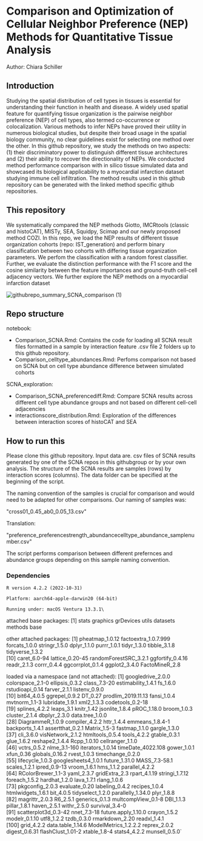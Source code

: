 # Comparison and Optimization of Cellular Neighbor Preference (NEP) Methods for Quantitative Tissue Analysis
Author: Chiara Schiller

## Introduction
Studying the spatial distribution of cell types in tissues is essential for understanding their function in health and disease. A widely used spatial feature for quantifying tissue organization is the pairwise neighbor preference (NEP) of cell types, also termed co-occurrence or colocalization. Various methods to infer NEPs have proved their utility in numerous biological studies, but despite their broad usage in the spatial biology community, no clear guidelines exist for selecting one method over the other. In this github repository, we study the methods on two aspects: (1) their discriminatory power to distinguish different tissue architectures and (2) their ability to recover the directionality of NEPs. We conducted method performance comparison with in silico tissue simulated data and showcased its biological applicability to a myocardial infarction dataset studying immune cell infiltration. The method results used in this github repository can be generated with the linked method specific github repositories.

## This repository
We systematically compared the NEP methods Giotto, IMCRtools (classic and histoCAT), MISTy, SEA, Squidpy, Scimap and our newly proposed method COZI. In this repo, we load the NEP results of different tissue organization cohorts (repo: IST_generation) and perform binary classification between two cohorts with differing tissue organization parameters. We perfom the classification with a random forest classifier. Further, we evaluate the distinction performance with the F1 score and the cosine similarity between the feature importances and ground-truth cell-cell adjacency vectors. We further explore the NEP methods on a myocardial infarction dataset

![githubrepo_summary_SCNA_comparison (1)](https://github.com/SchapiroLabor/SCNA_comparison/assets/94467188/45cfc2c3-06fd-42a6-966d-3af95f2f55ea)


## Repo structure
notebook: 
- Comparison_SCNA.Rmd: Contains the code for loading all SCNA result files formatted in a sample by interaction feature .csv file 2 folders up to this github repository.
- Comparison_celltype_abundances.Rmd: Perfoms comparison not based on SCNA but on cell type abundance difference between simulated cohorts

SCNA_exploration:
- Comparison_SCNA_preferencediff.Rmd: Compare SCNA results across different cell type abundance groups and not based on different cell-cell adjacencies
- interactionscore_distribution.Rmd: Exploration of the differences between interaction scores of histoCAT and SEA


## How to run this
Please clone this github repository. Input data are. csv files of SCNA results generated by one of the SCNA repos in this githubgroup or by your own analysis. The structure of the SCNA results are samples (rows) by interaction scores (columns). The data folder can be specified at the beginning of the script. 

The naming convention of the samples is crucial for comparison and would need to be adapted for other comparisons.
Our naming of samples was: 

"cross01_0.45_ab0_0.05_13.csv"

Translation: 

"preference_preferencestrength_abundancecelltype_abundance_samplenumber.csv"

The script performs comparison between different prefernces and abundance groups depending on this sample naming convention. 

### Dependencies
`R version 4.2.2 (2022-10-31)`

`Platform: aarch64-apple-darwin20 (64-bit)`

`Running under: macOS Ventura 13.3.1\`

attached base packages:
[1] stats     graphics  grDevices utils     datasets  methods   base  


other attached packages:
 [1] pheatmap_1.0.12       factoextra_1.0.7.999  forcats_1.0.0         stringr_1.5.0         dplyr_1.1.0           purrr_1.0.1           tidyr_1.3.0           tibble_3.1.8          tidyverse_1.3.2      
[10] caret_6.0-94          lattice_0.20-45       randomForestSRC_3.2.1 ggfortify_0.4.16      readr_2.1.3           corrr_0.4.4           ggcorrplot_0.1.4      ggplot2_3.4.0         FactoMineR_2.8 


loaded via a namespace (and not attached):
  [1] googledrive_2.0.0    colorspace_2.1-0     ellipsis_0.3.2       class_7.3-20         estimability_1.4.1   fs_1.6.0             rstudioapi_0.14      farver_2.1.1         listenv_0.9.0       
 [10] bit64_4.0.5          ggrepel_0.9.2        DT_0.27              prodlim_2019.11.13   fansi_1.0.4          mvtnorm_1.1-3        lubridate_1.9.1      xml2_1.3.3           codetools_0.2-18    
 [19] splines_4.2.2        leaps_3.1            knitr_1.42           jsonlite_1.8.4       pROC_1.18.0          broom_1.0.3          cluster_2.1.4        dbplyr_2.3.0         data.tree_1.0.0     
 [28] DiagrammeR_1.0.9     compiler_4.2.2       httr_1.4.4           emmeans_1.8.4-1      backports_1.4.1      assertthat_0.2.1     Matrix_1.5-3         fastmap_1.1.0        gargle_1.3.0        
 [37] cli_3.6.0            visNetwork_2.1.2     htmltools_0.5.4      tools_4.2.2          gtable_0.3.1         glue_1.6.2           reshape2_1.4.4       Rcpp_1.0.10          cellranger_1.1.0    
 [46] vctrs_0.5.2          nlme_3.1-160         iterators_1.0.14     timeDate_4022.108    gower_1.0.1          xfun_0.36            globals_0.16.2       rvest_1.0.3          timechange_0.2.0    
 [55] lifecycle_1.0.3      googlesheets4_1.0.1  future_1.31.0        MASS_7.3-58.1        scales_1.2.1         ipred_0.9-13         vroom_1.6.1          hms_1.1.2            parallel_4.2.2      
 [64] RColorBrewer_1.1-3   yaml_2.3.7           gridExtra_2.3        rpart_4.1.19         stringi_1.7.12       foreach_1.5.2        hardhat_1.2.0        lava_1.7.1           rlang_1.0.6         
 [73] pkgconfig_2.0.3      evaluate_0.20        labeling_0.4.2       recipes_1.0.4        htmlwidgets_1.6.1    bit_4.0.5            tidyselect_1.2.0     parallelly_1.34.0    plyr_1.8.8          
 [82] magrittr_2.0.3       R6_2.5.1             generics_0.1.3       multcompView_0.1-8   DBI_1.1.3            pillar_1.8.1         haven_2.5.1          withr_2.5.0          survival_3.4-0      
 [91] scatterplot3d_0.3-42 nnet_7.3-18          future.apply_1.10.0  crayon_1.5.2         modelr_0.1.10        utf8_1.2.2           tzdb_0.3.0           rmarkdown_2.20       readxl_1.4.1        
[100] grid_4.2.2           data.table_1.14.6    ModelMetrics_1.2.2.2 reprex_2.0.2         digest_0.6.31        flashClust_1.01-2    xtable_1.8-4         stats4_4.2.2         munsell_0.5.0`


